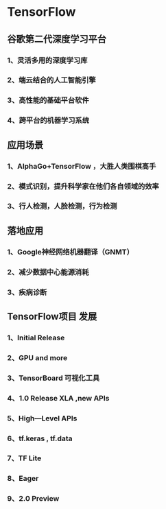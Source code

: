 # TensorFlow
## 谷歌第二代深度学习平台
### 1、灵活多用的深度学习库
### 2、端云结合的人工智能引擎
### 3、高性能的基础平台软件
### 4、跨平台的机器学习系统
## 应用场景
### 1、AlphaGo+TensorFlow ，大胜人类围棋高手
### 2、模式识别，提升科学家在他们各自领域的效率
### 3、行人检测，人脸检测，行为检测
## 落地应用
### 1、Google神经网络机器翻译（GNMT）
### 2、减少数据中心能源消耗
### 3、疾病诊断
## TensorFlow项目 发展
### 1、Initial Release
### 2、GPU and more
### 3、TensorBoard 可视化工具
### 4、1.0 Release XLA ,new APIs
### 5、High—Level APIs
### 6、tf.keras , tf.data
### 7、TF Lite
### 8、Eager
### 9、2.0 Preview

